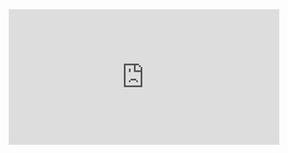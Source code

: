 <div style="position:relative;padding-bottom:48%; margin:10px">
    <iframe src="https://www.youtube.com/embed/2LCTb4EZJzk?start=0" frameborder="0" allow="accelerometer; autoplay; encrypted-media; gyroscope; picture-in-picture" allowfullscreen 
    	style="position:absolute;width:100%;height:100%;"></iframe>
</div>
